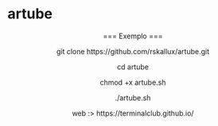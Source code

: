 # artube

<p align="center">
===  Exemplo ===
<p align="center">
git clone https://github.com/rskallux/artube.git
<p align="center">
cd artube 
<p align="center">
chmod +x artube.sh
<p align="center">
./artube.sh
 <p align="center"> 
  web :>  https://terminalclub.github.io/
